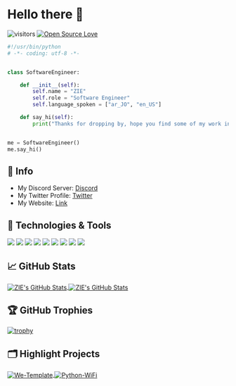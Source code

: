 # Hello there 👋

![visitors](https://visitor-badge.laobi.icu/badge?page_id=zi1e.zi1e)
[![Open Source Love](https://badges.frapsoft.com/os/v1/open-source.svg?v=102)](https://github.com/ellerbrock/open-source-badge/)


```python
#!/usr/bin/python
# -*- coding: utf-8 -*-


class SoftwareEngineer:

    def __init__(self):
        self.name = "ZIE"
        self.role = "Software Engineer"
        self.language_spoken = ["ar_JO", "en_US"]

    def say_hi(self):
        print("Thanks for dropping by, hope you find some of my work interesting.")


me = SoftwareEngineer()
me.say_hi()
```

## 📝 Info

- My Discord Server: [Discord](https://discord.gg/TbC5KNzrJJ)
- My Twitter Profile: [Twitter](https://twitter.com/ZI1E_)
- My Website: [Link](https://zi1e.site/)


## 🔧 Technologies & Tools

![](https://img.shields.io/badge/OS-Linux-informational?style=flat&logo=linux&logoColor=white&color=6aa6f8)
![](https://img.shields.io/badge/Editor-VS_Code-informational?style=flat&logo=visual-studio-code&logoColor=white&color=6aa6f8)
![](https://img.shields.io/badge/Code-Python-informational?style=flat&logo=python&logoColor=white&color=6aa6f8)
![](https://img.shields.io/badge/Code-JavaScript-informational?style=flat&logo=javascript&logoColor=white&color=6aa6f8)
![](https://img.shields.io/badge/Code-React-informational?style=flat&logo=react&logoColor=white&color=6aa6f8)
![](https://img.shields.io/badge/Shell-Bash-informational?style=flat&logo=gnu-bash&logoColor=white&color=6aa6f8)
![](https://img.shields.io/badge/Tools-PostgreSQL-informational?style=flat&logo=postgresql&logoColor=white&color=6aa6f8)
![](https://img.shields.io/badge/Tools-Docker-informational?style=flat&logo=docker&logoColor=white&color=6aa6f8)
![](https://img.shields.io/badge/Tools-Kubernetes-informational?style=flat&logo=kubernetes&logoColor=white&color=6aa6f8)


## &#x1f4c8; GitHub Stats

<a href="https://github.com/ZI1E/ZI1E">
  <img align="center" src="https://github-readme-stats.vercel.app/api/top-langs/?username=zi1e&hide=c%2B%2B,c,matlab,assembly&title_color=6aa6f8&text_color=8a919a&icon_color=6aa6f8&bg_color=22272e" alt="ZIE's GitHub Stats" />
</a>

<a href="https://github.com/ZI1E/ZI1E">
  <img align="center" src="https://github-readme-stats.vercel.app/api?username=zi1e&show_icons=true&line_height=27&count_private=true&title_color=6aa6f8&text_color=8a919a&icon_color=6aa6f8&bg_color=22272e" alt="ZIE's GitHub Stats" />
</a>

## 🏆 GitHub Trophies

[![trophy](https://github-profile-trophy.vercel.app/?username=zi1e&theme=nord&column=7)](https://github.com/ryo-ma/github-profile-trophy)


## 🗂️ Highlight Projects

<a href="https://github.com/ZI1E/We-Template">
  <img align="center" src="https://github-readme-stats.vercel.app/api/pin/?username=zi1e&repo=We-Template&show_icons=true&line_height=27&title_color=6aa6f8&text_color=8a919a&icon_color=6aa6f8&bg_color=22272e" alt="We-Template" />
</a>

<a href="https://github.com/ZI1E/Python-WiFi">
  <img align="center" src="https://github-readme-stats.vercel.app/api/pin/?username=zi1e&repo=Python-WiFi&show_icons=true&line_height=27&title_color=6aa6f8&text_color=8a919a&icon_color=6aa6f8&bg_color=22272e" alt="Python-WiFi" />
</a>
